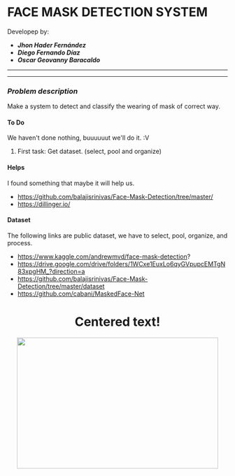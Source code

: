 # FACE MASK DETECTION SYSTEM

Developep by:
- ***Jhon Hader Fernández***
- ***Diego Fernando Díaz***
- ***Oscar Geovanny Baracaldo***

---
---

### *Problem description*  

Make a system to detect and classify the wearing of mask of correct way.  



#### To Do

We haven't done nothing, buuuuuut we'll do it. :V

1. First task: Get dataset. (select, pool and organize)


#### Helps

I found something that maybe it will help us.  

- https://github.com/balajisrinivas/Face-Mask-Detection/tree/master/
- https://dillinger.io/

#### Dataset
The following links are public dataset, we have to select, pool, organize, and process.

- https://www.kaggle.com/andrewmvd/face-mask-detection?
- https://drive.google.com/drive/folders/1WCxe1EuxLo6qyGVpupcEMTgN83xpgHM_?direction=a
- https://github.com/balajisrinivas/Face-Mask-Detection/tree/master/dataset 
- https://github.com/cabani/MaskedFace-Net



<h1><center>Centered text!</center></h1>
<p align="center">
    <img width="460" height="300" src="http://www.fillmurray.com/460/300">
</p>

 

